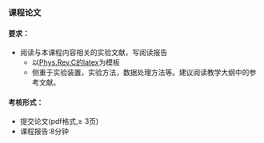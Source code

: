 ### 课程论文

#### 要求：
- 阅读与本课程内容相关的实验文献，写阅读报告
   - 以[Phys.Rev.C的latex](prc.tex)为模板 
   - 侧重于实验装置，实验方法，数据处理方法等。建议阅读教学大纲中的参考文献。
#### 考核形式：
- 提交论文(pdf格式,$\geq$ 3页)
- 课程报告:8分钟






